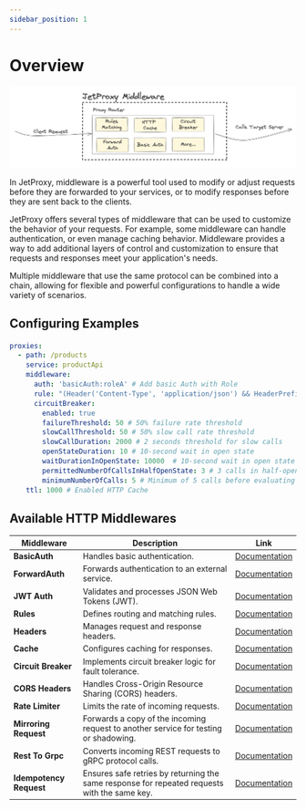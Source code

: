 ```yaml
---
sidebar_position: 1
---
```


# Overview

![alt text](jetproxy-middleware.png)

In JetProxy, middleware is a powerful tool used to modify or adjust requests before they are forwarded to your services, or to modify responses before they are sent back to the clients.

JetProxy offers several types of middleware that can be used to customize the behavior of your requests. For example, some middleware can handle authentication, or even manage caching behavior. Middleware provides a way to add additional layers of control and customization to ensure that requests and responses meet your application's needs.

Multiple middleware that use the same protocol can be combined into a chain, allowing for flexible and powerful configurations to handle a wide variety of scenarios.
## Configuring Examples
```yaml
proxies:
  - path: /products
    service: productApi
    middleware:
      auth: 'basicAuth:roleA' # Add basic Auth with Role
      rule: "(Header('Content-Type', 'application/json') && HeaderPrefix('User-Agent', 'Mozilla')) || HeaderRegex('X-Custom-Header', '^[a-zA-Z0-9]{10}$')" # Rule Mathcing
      circuitBreaker:
        enabled: true
        failureThreshold: 50 # 50% failure rate threshold
        slowCallThreshold: 50 # 50% slow call rate threshold
        slowCallDuration: 2000 # 2 seconds threshold for slow calls
        openStateDuration: 10 # 10-second wait in open state
        waitDurationInOpenState: 10000  # 10-second wait in open state
        permittedNumberOfCallsInHalfOpenState: 3 # 3 calls in half-open state
        minimumNumberOfCalls: 5 # Minimum of 5 calls before evaluating
    ttl: 1000 # Enabled HTTP Cache

```

## Available HTTP Middlewares

| Middleware           | Description                                                         | Link                                                  |
|----------------------|---------------------------------------------------------------------|-------------------------------------------------------|
| **BasicAuth**        | Handles basic authentication.                                       | [Documentation](/docs/middleware/basic-auth)          |
| **ForwardAuth**      | Forwards authentication to an external service.                     | [Documentation](/docs/middleware/forward-auth)        |
| **JWT Auth**         | Validates and processes JSON Web Tokens (JWT).                      | [Documentation](/docs/middleware/jwt-auth)            |
| **Rules**            | Defines routing and matching rules.                                 | [Documentation](/docs/middleware/rules)               |
| **Headers**          | Manages request and response headers.                               | [Documentation](/docs/middleware/headers)             |
| **Cache**            | Configures caching for responses.                                   | [Documentation](/docs/middleware/cache)               |
| **Circuit Breaker**  | Implements circuit breaker logic for fault tolerance.               | [Documentation](/docs/middleware/circuit-breaker)     |
| **CORS Headers**     | Handles Cross-Origin Resource Sharing (CORS) headers.               | [Documentation](/docs/middleware/cors)                |
| **Rate Limiter**     | Limits the rate of incoming requests.                               | [Documentation](/docs/middleware/rate-limiter)        |
| **Mirroring Request**| Forwards a copy of the incoming request to another service for testing or shadowing. | [Documentation](/docs/middleware/mirroring-request) |
| **Rest To Grpc**     | Converts incoming REST requests to gRPC protocol calls.             | [Documentation](/docs/middleware/rest-to-grpc)        |
| **Idempotency Request** | Ensures safe retries by returning the same response for repeated requests with the same key. | [Documentation](/docs/middleware/idempotency-request) |



